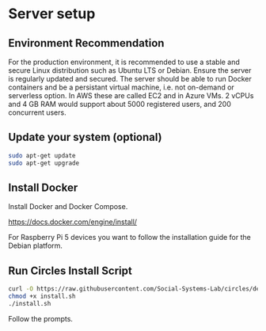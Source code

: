 # Server setup

## Environment Recommendation

For the production environment, it is recommended to use a stable and secure Linux distribution such as Ubuntu LTS or Debian. Ensure the server is regularly updated and secured. The server should be able to run Docker containers and be a persistant virtual machine, i.e. not on-demand or serverless option. In AWS these are called EC2 and in Azure VMs. 2 vCPUs and 4 GB RAM would support about 5000 registered users, and 200 concurrent users.

## Update your system (optional)

```bash
sudo apt-get update
sudo apt-get upgrade
```

## Install Docker

Install Docker and Docker Compose. 

https://docs.docker.com/engine/install/

For Raspberry Pi 5 devices you want to follow the installation guide for the Debian platform.


## Run Circles Install Script

```bash
curl -O https://raw.githubusercontent.com/Social-Systems-Lab/circles/dev/circles/install.sh
chmod +x install.sh
./install.sh
```

Follow the prompts.
